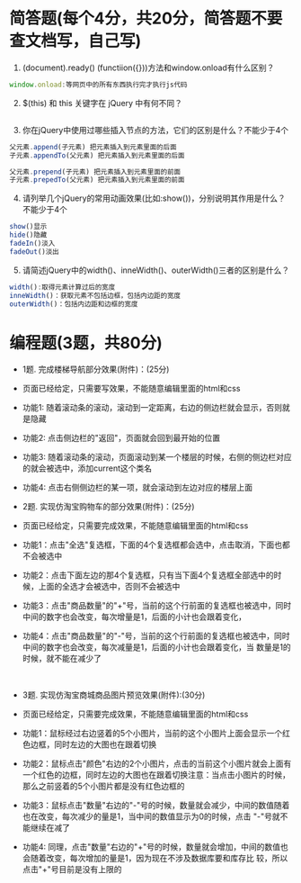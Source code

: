 # 简答题(每个4分，共20分，简答题不要查文档写，自己写)

1. (document).ready() (functiion({}))方法和window.onload有什么区别？
```js
window.onload:等网页中的所有东西执行完才执行js代码
```

2. $(this) 和 this 关键字在 jQuery 中有何不同？

```js

```
3. ​你在jQuery中使用过哪些插入节点的方法，它们的区别是什么？不能少于4个
```js
父元素.append(子元素) 把元素插入到元素里面的后面
子元素.appendTo(父元素) 把元素插入到元素里面的后面

父元素.prepend(子元素) 把元素插入到元素里面的前面
子元素.prepedTo(父元素) 把元素插入到元素里面的前面
```

4. ​请列举几个jQuery的常用动画效果(比如:show())，分别说明其作用是什么？ 不能少于4个
```js
show()显示
hide()隐藏
fadeIn()淡入
fadeOut()淡出
```

5. 请简述jQuery中的width()、inneWidth()、outerWidth()三者的区别是什么？​
```js
width():取得元素计算过后的宽度
inneWidth()：获取元素不包括边框，包括内边距的宽度
outerWidth()：包括内边距和边框的宽度
```



# 编程题(3题，共80分)

- 1题.  完成楼梯导航部分效果(附件)：(25分)

- 页面已经给定，只需要写效果，不能随意编辑里面的html和css

- 功能1: 随着滚动条的滚动，滚动到一定距离，右边的侧边栏就会显示，否则就是隐藏

- 功能2: 点击侧边栏的"返回"，页面就会回到最开始的位置

- 功能3:  随着滚动条的滚动，页面滚动到某一个楼层的时候，右侧的侧边栏对应的就会被选中，添加current这个类名

- 功能4:  点击右侧侧边栏的某一项，就会滚动到左边对应的楼层上面




- 2题. 实现仿淘宝购物车的部分效果(附件)：(25分)

- 页面已经给定，只需要完成效果，不能随意编辑里面的html和css

- 功能1：点击"全选"复选框，下面的4个复选框都会选中，点击取消，下面也都不会被选中

- 功能2：点击下面左边的那4个复选框，只有当下面4个复选框全部选中的时候，上面的全选才会被选中，否则不会被选中

- 功能3：点击"商品数量"的"+"号，当前的这个行前面的复选框也被选中，同时中间的数字也会改变，每次增量是1，后面的小计也会跟着变化，

- 功能4：点击"商品数量"的"-"号，当前的这个行前面的复选框也被选中，同时中间的数字也会改变，每次减量是1，后面的小计也会跟着变化，当 数量是1的时候，就不能在减少了


  ​

- 3题. 实现仿淘宝商城商品图片预览效果(附件):(30分)

- 页面已经给定，只需要完成效果，不能随意编辑里面的html和css

- 功能1：鼠标经过右边竖着的5个小图片，当前的这个小图片上面会显示一个红色边框，同时左边的大图也在跟着切换

- 功能2：鼠标点击"颜色"右边的2个小图片，点击的当前这个小图片就会上面有一个红色的边框，同时左边的大图也在跟着切换
  ​     注意：当点击小图片的时候，那么之前竖着的5个小图片都是没有红色边框的

- 功能3：鼠标点击"数量"右边的"-"号的时候，数量就会减少，中间的数值随着也在改变，每次减少的量是1，当中间的数值显示为0的时候，点击 "-"号就不能继续在减了

- 功能4: 同理，点击"数量"右边的"+"号的时候，数量就会增加，中间的数值也会随着改变，每次增加的量是1，因为现在不涉及数据库要和库存比 较，所以点击"+"号目前是没有上限的

  ​







